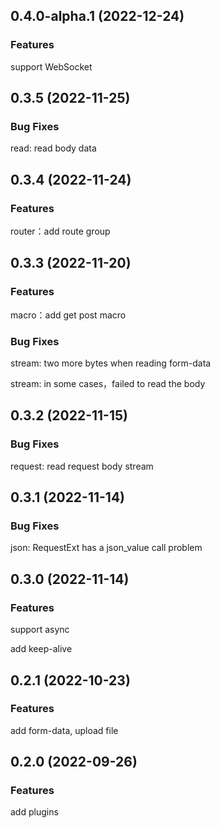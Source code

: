 ## 0.4.0-alpha.1 (2022-12-24)

### Features

support WebSocket

## 0.3.5 (2022-11-25)

### Bug Fixes

read: read body data

## 0.3.4 (2022-11-24)

### Features

router：add route group

## 0.3.3 (2022-11-20)

### Features

macro：add get post macro

### Bug Fixes

stream: two more bytes when reading form-data

stream: in some cases，failed to read the body

## 0.3.2 (2022-11-15)

### Bug Fixes

request: read request body stream

## 0.3.1 (2022-11-14)

### Bug Fixes

json: RequestExt has a json_value call problem

## 0.3.0 (2022-11-14)

### Features

support async

add keep-alive

## 0.2.1 (2022-10-23)

### Features

add form-data, upload file

## 0.2.0 (2022-09-26)

### Features

add plugins
